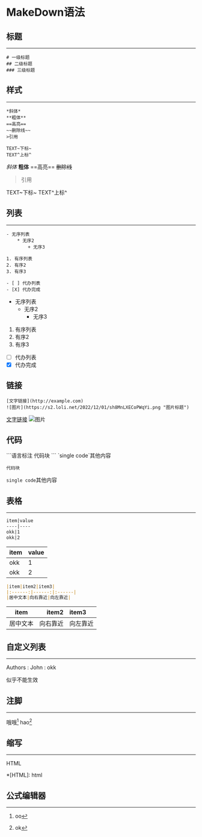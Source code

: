 

# MakeDown语法

## 标题
---
```
# 一级标题
## 二级标题
### 三级标题
```
## 样式
---
```
*斜体*
**粗体**
==高亮==
~~删除线~~
>引用

TEXT~下标~
TEXT^上标^
```
*斜体*
**粗体**
==高亮==
~~删除线~~
>引用

TEXT~下标~
TEXT^上标^
## 列表
---
```
- 无序列表
	* 无序2
		+ 无序3

1. 有序列表
2. 有序2
3. 有序3

- [ ] 代办列表
- [X] 代办完成
```

- 无序列表
	* 无序2
		+ 无序3

1. 有序列表
2. 有序2
3. 有序3

- [ ] 代办列表
- [X] 代办完成

## 链接
```
[文字链接](http://example.com)
![图片](https://s2.loli.net/2022/12/01/sh8MnLXECoPWqYi.png "图片标题")

```
[文字链接](http://example.com)
![图片](https://s2.loli.net/2022/12/01/sh8MnLXECoPWqYi.png "图片标题")


## 代码
\`\`\`语言标注
代码块
\`\`\`
\`single code\`其他内容

```语言标注
代码块
```
`single code`其他内容

## 表格
---

```markdown
item|value
----|----
okk|1
okk|2
```

| item | value |
| ---- | ----- |
| okk  | 1     |
| okk  | 2     |

```markdown
|item|item2|item3|
|:------:|------:|:------|
|居中文本|向右靠近|向左靠近|
```

|   item   |    item2 | item3    |
| :------: | -------: | :------- |
| 居中文本 | 向右靠近 | 向左靠近 |

## 自定义列表

---

Authors
: John
: okk

似乎不能生效

## 注脚
---
哦哦[^1]
hao[^2]
[^1]: oo
[^2]: ok


## 缩写
---
HTML

*[HTML]: html

## 公式编辑器